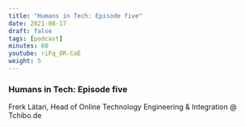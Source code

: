 ```yaml
---
title: "Humans in Tech: Episode five"
date: 2021-08-17
draft: false
tags: [podcast]
minutes: 60
youtube: riFq_OR-CoE
weight: 5
---
```


### Humans in Tech: Episode five

Frerk Lätari, Head of Online Technology Engineering & Integration @ Tchibo.de
